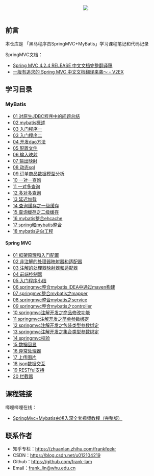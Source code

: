 <div align="center"> <img src="imgs/logo2.png" width=""/></div><br/>



## 前言

本仓库是 「黑马程序员SpringMVC+MyBatis」学习课程笔记和代码记录



SpringMVC文档：

- [Spring MVC 4.2.4 RELEASE 中文文档完整翻译稿](https://github.com/linesh-simplicity/translation-spring-mvc-4-documentation)
- [一版有追求的 Spring MVC 中文文档翻译来袭～ - V2EX](https://www.v2ex.com/t/288717)



## 学习目录

### MyBatis
- [01 对原生JDBC程序中的问题总结](mybatis/01%20对原生JDBC程序中的问题总结.md)
- [02 mybatis概述](mybatis/02%20mybatis概述.md)
- [03 入门程序一](mybatis/03%20入门程序一.md)
- [03 入门程序二](mybatis/03%20入门程序二.md)
- [04 开发dao方法](mybatis/04%20开发dao方法.md)
- [05 配置文件](mybatis/05%20配置文件.md)
- [06 输入映射](mybatis/06%20输入映射.md)
- [07 输出映射](mybatis/07%20输出映射.md)
- [08 动态sql](mybatis/08%20动态sql.md)
- [09 订单商品数据模型分析](mybatis/09%20订单商品数据模型分析.md)
- [10 一对一查询](mybatis/10%20一对一查询.md)
- [11 一对多查询](mybatis/11%20一对多查询.md)
- [12 多对多查询](mybatis/12%20多对多查询.md)
- [13 延迟加载](mybatis/13%20延迟加载.md)
- [14 查询缓存之一级缓存](mybatis/14%20查询缓存之一级缓存.md)
- [15 查询缓存之二级缓存](mybatis/15%20查询缓存之二级缓存.md)
- [16 mybatis整合ehcache](mybatis/16%20mybatis整合ehcache.md)
- [17 spring和mybatis整合](mybatis/17%20spring和mybatis整合.md)
- [18 mybatis逆向工程](mybatis/18%20mybatis逆向工程.md)




#### Spring MVC
- [01 框架原理和入门配置](springmvc/01%20框架原理和入门配置.md)
- [02 非注解的处理器映射器和适配器](springmvc/02%20非注解的处理器映射器和适配器.md)
- [03 注解的处理器映射器和适配器](springmvc/03%20注解的处理器映射器和适配器.md)
- [04 前端控制器](springmvc/04%20前端控制器.md)
- [05 入门程序小结](springmvc/05%20入门程序小结.md)
- [06 springmvc整合mybatis IDEA中通过maven构建](springmvc/06%20springmvc整合mybatis-mvn构建.md)
- [07 springmvc整合mybatis之mapper](springmvc/07%20springmvc整合mybatis之mapper.md)
- [08 springmvc整合mybatis之service](springmvc/08%20springmvc整合mybatis之service.md)
- [09 springmvc整合mybatis之controller](springmvc/09%20springmvc整合mybatis之controller.md)
- [10 springmvc注解开发之商品修改功能](springmvc/10%20springmvc注解开发之商品修改功能.md)
- [11 springmvc注解开发之简单参数绑定](springmvc/11%20springmvc注解开发之简单参数绑定.md)
- [12 springmvc注解开发之包装类型参数绑定](springmvc/12%20springmvc注解开发之包装类型参数绑定.md)
- [13 springmvc注解开发之集合类型参数绑定](springmvc/13%20springmvc注解开发之集合类型参数绑定.md)
- [14 springmvc校验](springmvc/14%20springmvc校验.md)
- [15 数据回显](springmvc/15%20数据回显.md)
- [16 异常处理器](springmvc/16%20异常处理器.md)
- [17 上传图片](springmvc/17%20上传图片.md)
- [18 json数据交互](springmvc/18%20json数据交互.md)
- [19 RESTful支持](springmvc/19%20RESTful支持.md)
- [20 拦截器](springmvc/20%20拦截器.md)



## 课程链接 

哔哩哔哩在线：

- [SpringMvc+Mybatis由浅入深全套视频教程（完整版）](https://www.bilibili.com/video/av21901888)



## 联系作者

- 知乎专栏：https://zhuanlan.zhihu.com/frankfeekr
- CSDN：https://blog.csdn.net/u012104219
- Github：https://github.com/frank-lam
- Email：frank_lin@whu.edu.cn
